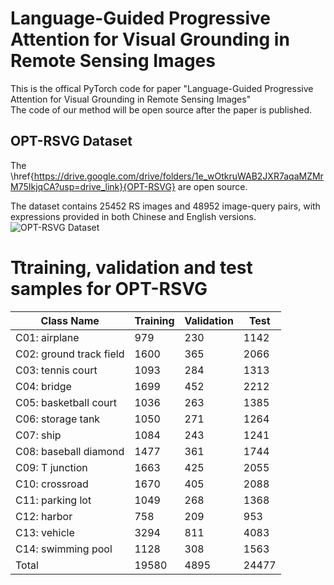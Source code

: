 # Language-Guided Progressive Attention for Visual Grounding in Remote Sensing Images 
This is the offical PyTorch code for paper "Language-Guided Progressive Attention for Visual Grounding in Remote Sensing Images"  
The code of our method will be open source after the paper is published.  
## OPT-RSVG Dataset 
The \href{https://drive.google.com/drive/folders/1e_wOtkruWAB2JXR7aqaMZMrM75IkjqCA?usp=drive_link}{OPT-RSVG} are open source.

The dataset contains 25452 RS images and 48952 image-query pairs, with expressions provided in both Chinese and English versions.
![OPT-RSVG Dataset](https://github.com/like413/OPT-RSVG/blob/main/fig/OPT-RSVG.png)
# Ttraining, validation and test samples for OPT-RSVG
| Class Name              | Training | Validation | Test  |
|-------------------------|----------|------------|-------|
| C01: airplane           | 979      | 230        | 1142  |
| C02: ground track field | 1600     | 365        | 2066  |
| C03: tennis court       | 1093     | 284        | 1313  |
| C04: bridge             | 1699     | 452        | 2212  |
| C05: basketball court   | 1036     | 263        | 1385  |
| C06: storage tank       | 1050     | 271        | 1264  |
| C07: ship               | 1084     | 243        | 1241  |
| C08: baseball diamond   | 1477     | 361        | 1744  |
| C09: T junction         | 1663     | 425        | 2055  |
| C10: crossroad          | 1670     | 405        | 2088  |
| C11: parking lot        | 1049     | 268        | 1368  |
| C12: harbor             | 758      | 209        | 953   |
| C13: vehicle            | 3294     | 811        | 4083  |
| C14: swimming pool      | 1128     | 308        | 1563  |
| Total                   | 19580    | 4895       | 24477 |
